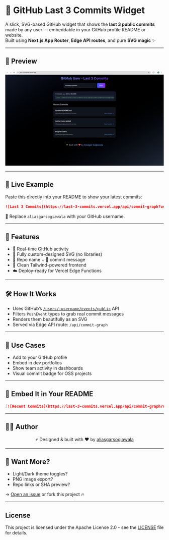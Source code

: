 # 🧠 GitHub Last 3 Commits Widget

A slick, SVG-based GitHub widget that shows the **last 3 public commits** made by any user — embeddable in your GitHub profile README or website.  
Built using **Next.js App Router**, **Edge API routes**, and pure **SVG magic** ✨

---

## 📸 Preview

<p align="center">
  <img src="/Screenshot 2025-05-04 at 12.36.45.png" width="600" alt="GitHub Last 3 Commits SVG Example" />
</p>

---

## 🚀 Live Example

Paste this directly into your README to show your latest commits:

```md
![Last 3 Commits](https://last-3-commits.vercel.app/api/commit-graph?user=aliasgarsogiawala)
````

🔗 Replace `aliasgarsogiawala` with your GitHub username.

---

## 🔌 Features

* 🎯 Real-time GitHub activity
* 🎨 Fully custom-designed SVG (no libraries)
* 📁 Repo name + 📝 commit message
* 🧵 Clean Tailwind-powered frontend
* ☁️ Deploy-ready for Vercel Edge Functions

---

## 🛠️ How It Works

* Uses GitHub’s [`/users/:username/events/public`](https://docs.github.com/en/rest/activity/events) API
* Filters `PushEvent` types to grab real commit messages
* Renders them beautifully as an SVG
* Served via Edge API route: `/api/commit-graph`


---

## 🧠 Use Cases

* Add to your GitHub profile
* Embed in dev portfolios
* Show team activity in dashboards
* Visual commit badge for OSS projects

---

## 📎 Embed It in Your README

```md
[![Recent Commits](https://last-3-commits.vercel.app/api/commit-graph?user=yourusername)](https://github.com/yourusername)
```

---

## 🧑‍🎨 Author

<p align="center">
  ⚡ Designed & built with ❤️ by <a href="https://github.com/aliasgarsogiawala">aliasgarsogiawala</a>
</p>

---

## 🧪 Want More?

* Light/Dark theme toggles?
* PNG image export?
* Repo links or SHA preview?

→ [Open an issue](https://github.com/aliasgarsogiawala) or fork this project 🔥

---

## License

This project is licensed under the Apache License 2.0 - see the [LICENSE](LICENSE) file for details.

